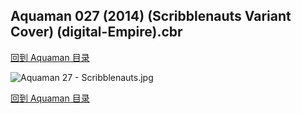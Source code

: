 ## Aquaman 027 (2014) (Scribblenauts Variant Cover) (digital-Empire).cbr


[回到 Aquaman 目录](https://github.com/alicewish/markdown/blob/master/series/Aquaman.md)


![Aquaman 27 - Scribblenauts.jpg](https://wx1.sinaimg.cn/large/6a9fdecagy1fq32hplxudj21hc2a17kl.jpg)

[回到 Aquaman 目录](https://github.com/alicewish/markdown/blob/master/series/Aquaman.md)

